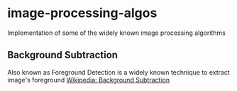 # image-processing-algos
Implementation of some of the widely known image processing algorithms

Background Subtraction
-----------------------
Also known as Foreground Detection is a widely known technique to extract image's foreground
[Wikipedia: Background Subtraction](http://en.wikipedia.org/wiki/Background_subtraction)

